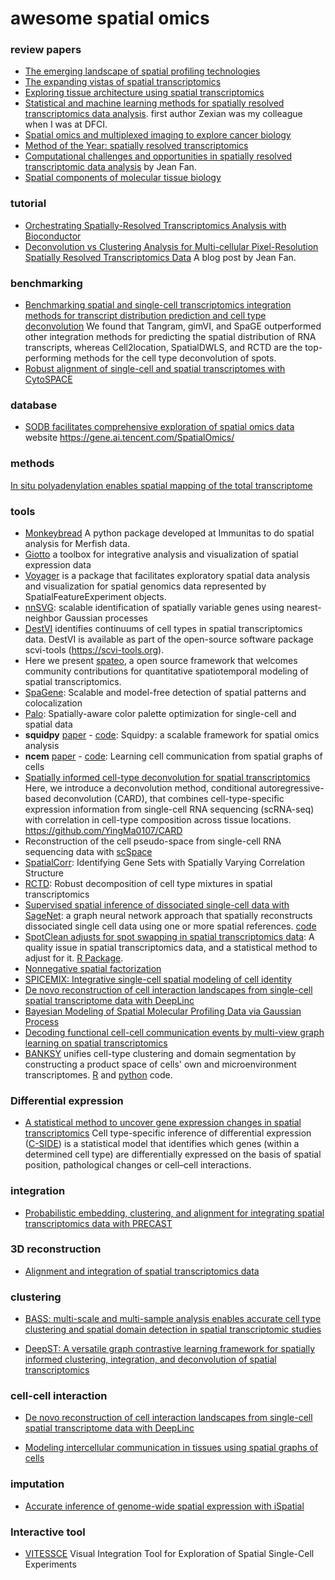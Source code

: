 # awesome spatial omics

### review papers

* [The emerging landscape of spatial profiling technologies](https://www.nature.com/articles/s41576-022-00515-3)
* [The expanding vistas of spatial transcriptomics](https://www.nature.com/articles/s41587-022-01448-2)
* [Exploring tissue architecture using spatial transcriptomics](https://www.nature.com/articles/s41586-021-03634-9)
* [Statistical and machine learning methods for spatially resolved transcriptomics data analysis](https://genomebiology.biomedcentral.com/articles/10.1186/s13059-022-02653-7). first author Zexian was my colleague when I was at DFCI.
* [Spatial omics and multiplexed imaging to explore cancer biology](https://www.nature.com/articles/s41592-021-01203-6)
* [Method of the Year: spatially resolved transcriptomics](https://www.nature.com/articles/s41592-020-01033-y)
* [Computational challenges and opportunities in spatially resolved transcriptomic data analysis](https://www.nature.com/articles/s41467-021-25557-9) by Jean Fan.
* [Spatial components of molecular tissue biology](https://www.nature.com/articles/s41587-021-01182-1)

### tutorial

* [Orchestrating Spatially-Resolved Transcriptomics Analysis with Bioconductor](https://lmweber.org/OSTA-book/)
* [Deconvolution vs Clustering Analysis for Multi-cellular Pixel-Resolution Spatially Resolved Transcriptomics Data](https://jef.works/blog/2022/05/03/deconvolution-vs-clustering/) A blog post by Jean Fan.

### benchmarking 

* [Benchmarking spatial and single-cell transcriptomics integration methods for transcript distribution prediction and cell type deconvolution](https://www.nature.com/articles/s41592-022-01480-9) We found that Tangram, gimVI, and SpaGE outperformed other integration methods for predicting the spatial distribution of RNA transcripts, whereas Cell2location, SpatialDWLS, and RCTD are the top-performing methods for the cell type deconvolution of spots.
* [Robust alignment of single-cell and spatial transcriptomes with CytoSPACE](https://www.biorxiv.org/content/10.1101/2022.05.20.488356v1.full.pdf)

### database

* [SODB facilitates comprehensive exploration of spatial omics data](https://www.nature.com/articles/s41592-023-01773-7) website https://gene.ai.tencent.com/SpatialOmics/

### methods

[In situ polyadenylation enables spatial mapping of the total transcriptome](https://www.biorxiv.org/content/10.1101/2022.04.20.488964v1)

### tools

* [Monkeybread](https://monkeybread.readthedocs.io/en/latest/notebooks/tutorial.html) A python package developed at Immunitas to do spatial analysis for Merfish data.
* [Giotto](https://genomebiology.biomedcentral.com/articles/10.1186/s13059-021-02286-2) a toolbox for integrative analysis and visualization of spatial expression data
* [Voyager](https://pachterlab.github.io/voyager/index.html) is a package that facilitates exploratory spatial data analysis and visualization for spatial genomics data represented by SpatialFeatureExperiment objects.
* [nnSVG](https://www.biorxiv.org/content/10.1101/2022.05.16.492124v1): scalable identification of spatially variable genes using nearest-neighbor Gaussian processes
* [DestVI](https://www.nature.com/articles/s41587-022-01272-8) identifies continuums of cell types in spatial transcriptomics data. DestVI is available as part of the open-source software package scvi-tools (https://scvi-tools.org).
* Here we present [spateo](https://spateo-release.readthedocs.io/en/latest/), a open source framework that welcomes community contributions for quantitative spatiotemporal modeling of spatial transcriptomics.
* [SpaGene]( https://biorxiv.org/content/10.1101/2022.04.20.488961v1.full.pdf
): Scalable and model-free detection of spatial patterns and colocalization
* [Palo](https://www.biorxiv.org/content/10.1101/2022.03.13.484080v1): Spatially-aware color palette optimization for single-cell and spatial data
* **squidpy** [paper](https://www.nature.com/articles/s41592-021-01358-2) - [code](https://squidpy.readthedocs.io/en/latest/): Squidpy: a scalable framework for spatial omics analysis
* **ncem** [paper](https://www.biorxiv.org/content/10.1101/2021.07.11.451750v1) - [code](https://ncem.readthedocs.io/en/latest/): Learning cell communication from spatial graphs of cells
* [Spatially informed cell-type deconvolution for spatial transcriptomics](https://www.nature.com/articles/s41587-022-01273-7) Here, we introduce a deconvolution method, conditional autoregressive-based deconvolution (CARD), that combines cell-type-specific expression information from single-cell RNA sequencing (scRNA-seq) with correlation in cell-type composition across tissue locations. https://github.com/YingMa0107/CARD
* Reconstruction of the cell pseudo-space from single-cell RNA sequencing data with [scSpace](https://www.biorxiv.org/content/10.1101/2022.05.07.491043v1)
* [SpatialCorr](https://www.biorxiv.org/content/10.1101/2022.02.04.479191v1.full): Identifying Gene Sets with Spatially Varying Correlation Structure
* [RCTD](https://www.nature.com/articles/s41587-021-00830-w): Robust decomposition of cell type mixtures in spatial transcriptomics
* [Supervised spatial inference of dissociated single-cell data with SageNet](https://www.biorxiv.org/content/10.1101/2022.04.14.488419v1): a graph neural network approach that spatially reconstructs dissociated single cell data using one or more spatial references. [code](https://github.com/MarioniLab/SageNet)
* [SpotClean adjusts for spot swapping in spatial transcriptomics data](https://www.biorxiv.org/content/10.1101/2021.06.11.448105v3.full): A quality issue in spatial transcriptomics data, and a statistical method to adjust for it. [R Package](https://github.com/zijianni/SpotClean).
* [Nonnegative spatial factorization](https://arxiv.org/abs/2110.06122)
* [SPICEMIX: Integrative single-cell spatial modeling of cell identity](https://www.biorxiv.org/content/10.1101/2020.11.29.383067v3)
* [De novo reconstruction of cell interaction landscapes from single-cell spatial transcriptome data with DeepLinc](https://pubmed.ncbi.nlm.nih.gov/35659722/)
* [Bayesian Modeling of Spatial Molecular Profiling Data via Gaussian Process](https://arxiv.org/abs/2012.03326)
* [Decoding functional cell-cell communication events by multi-view graph learning on spatial transcriptomics](https://www.biorxiv.org/content/10.1101/2022.06.22.496105v1)
* [BANKSY](https://www.biorxiv.org/content/10.1101/2022.04.14.488259v1) unifies cell-type clustering and domain segmentation by constructing a product space of cells' own and microenvironment transcriptomes. [R](https://github.com/prabhakarlab/Banksy) and [python](https://github.com/prabhakarlab/Banksy_py) code.  

### Differential expression

* [A statistical method to uncover gene expression changes in spatial transcriptomics](https://www.nature.com/articles/s41592-022-01576-2) Cell type-specific inference of differential expression ([C-SIDE](https://github.com/dmcable/spacexr)) is a statistical model that identifies which genes (within a determined cell type) are differentially expressed on the basis of spatial position, pathological changes or cell–cell interactions. 

### integration 

* [Probabilistic embedding, clustering, and alignment for integrating spatial transcriptomics data with PRECAST](https://www.nature.com/articles/s41467-023-35947-w)

### 3D reconstruction

* [Alignment and integration of spatial transcriptomics data](https://www.nature.com/articles/s41592-022-01459-6)

### clustering

* [BASS: multi-scale and multi-sample analysis enables accurate cell type clustering and spatial domain detection in spatial transcriptomic studies](https://genomebiology.biomedcentral.com/articles/10.1186/s13059-022-02734-7)

* [DeepST: A versatile graph contrastive learning framework for spatially informed clustering, integration, and deconvolution of spatial transcriptomics](https://www.biorxiv.org/content/10.1101/2022.08.02.502407v1)

### cell-cell interaction

* [De novo reconstruction of cell interaction landscapes from single-cell spatial transcriptome data with DeepLinc](https://genomebiology.biomedcentral.com/articles/10.1186/s13059-022-02692-0)

* [Modeling intercellular communication in tissues using spatial graphs of cells](https://www.nature.com/articles/s41587-022-01467-z)

### imputation

* [Accurate inference of genome-wide spatial expression with iSpatial](https://www.biorxiv.org/content/10.1101/2022.05.23.493144v2)

### Interactive tool

* [VITESSCE](https://github.com/vitessce/vitessce) Visual Integration Tool for Exploration of Spatial Single-Cell Experiments
